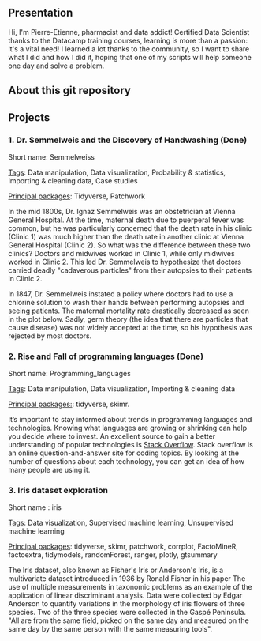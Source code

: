 ## Presentation 

Hi, I'm Pierre-Etienne, pharmacist and data addict! Certified Data Scientist thanks to the Datacamp training courses, learning is more than a passion: it's a vital need! 
I learned a lot thanks to the community, so I want to share what I did and how I did it, hoping that one of my scripts will help someone one day and solve a problem.

## About this git repository


## Projects
### 1. Dr. Semmelweis and the Discovery of Handwashing (Done)

Short name: Semmelweiss

<u>Tags</u>: Data manipulation, Data visualization, Probability & statistics, Importing & cleaning data, Case studies

<u>Principal packages</u>: Tidyverse, Patchwork

In the mid 1800s, Dr. Ignaz Semmelweis was an obstetrician at Vienna General Hospital. At the time, maternal death due to puerperal fever was common, but he was particularly concerned that the death rate in his clinic (Clinic 1) was much higher than the death rate in another clinic at Vienna General Hospital (Clinic 2). So what was the difference between these two clinics? Doctors and midwives worked in Clinic 1, while only midwives worked in Clinic 2. This led Dr. Semmelweis to hypothesize that doctors carried deadly "cadaverous particles" from their autopsies to their patients in Clinic 2.

In 1847, Dr. Semmelweis instated a policy where doctors had to use a chlorine solution to wash their hands between performing autopsies and seeing patients. The maternal mortality rate drastically decreased as seen in the plot below. Sadly, germ theory (the idea that there are particles that cause disease) was not widely accepted at the time, so his hypothesis was rejected by most doctors.

### 2. Rise and Fall of programming languages (Done)

Short name: Programming_languages

<u>Tags</u>: Data manipulation, Data visualization, Importing & cleaning data

<u>Principal packages:</u>: tidyverse, skimr.

It’s important to stay informed about trends in programming languages and technologies. Knowing what languages are growing or shrinking can help you decide where to invest. An excellent source to gain a better understanding of popular technologies is [Stack Overflow](https://stackoverflow.com/). Stack overflow is an online question-and-answer site for coding topics. By looking at the number of questions about each technology, you can get an idea of how many people are using it.

### 3. Iris dataset exploration

Short name : iris

<u>Tags</u>: Data visualization, Supervised machine learning, Unsupervised machine learning 

<u>Principal packages</u>: tidyverse, skimr, patchwork, corrplot, FactoMineR, factoextra, tidymodels, randomForest, ranger, plotly, gtsummary

The Iris dataset, also known as Fisher's Iris or Anderson's Iris, is a multivariate dataset introduced in 1936 by Ronald Fisher in his paper The use of multiple measurements in taxonomic problems as an example of the application of linear discriminant analysis. Data were collected by Edgar Anderson to quantify variations in the morphology of iris flowers of three species. Two of the three species were collected in the Gaspé Peninsula. "All are from the same field, picked on the same day and measured on the same day by the same person with the same measuring tools".

